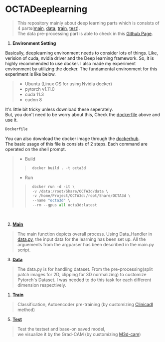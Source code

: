 # OCTADeeplearning

> This repository mainly about deep learning parts which is consists of 4 parts([main](#M), [data](#D), [train](#R), [test](#E)).</br>
> The data pre-processing part is able to check in this 
> [Github Page](https://github.com/nedleeds/OCTAPreprocessing).</br>

1. **Environment Setting**</br>

Basically, deeplearning environment needs to consider lots of things.
Like, verision of cuda, nvidia driver and the Deep learning framework.
So, it is highly recommended to use docker.
I also made my experiment environment by utilizing the docker.
The fundamental environment for this experiment is like below.
> - Ubuntu (Linux OS for using Nvidia docker)
> - pytorch v1.11.0
> - cuda 11.3
> - cudnn 8  

It's little bit tricky unless download these seperately.</br>
But, you don't need to be worry about this,
Check the [dockerfile](https://github.com/nedleeds/OCTADeeplearning/blob/main/Dockerfile) 
above and use it.
```dockerfile
Dockerfile
 ```
You can also download the docker image through the 
[dockerhub](https://hub.docker.com/r/paulcurk/octa3d/tags).</br>
The basic usage of this file is consists of 2 steps.
Each command are operated on the shell prompt.
> - Build
>> ```python
>>  docker build . -t octa3d
>> ```
> - Run
>> ```python
>>  docker run -d -it \
>>  -v /data:/root/Share/OCTA3d/data \ 
>>  -v /home/Project/OCTA3d:/root/Share/OCTA3d \
>>  --name "octa3d" \
>>  --rm --gpus all octa3d:latest
>> ```
</br>

2. **[Main](https://github.com/nedleeds/OCTADeeplearning/blob/main/main.py)** <a id="M"></a>
> The main function depicts overall process.
> Using Data_Handler in [data.py](https://github.com/nedleeds/OCTADeeplearning/blob/main/data.py),
> the input data for the learning has been set up.
> All the arguements from the argparser has been described in the main.py script.

3. **[Data](https://github.com/nedleeds/OCTADeeplearning/blob/main/data.py)** <a id="D"></a>
> The data.py is for handling dataset. 
> From the pre-processing(split patch images for 2D, clipping for 3D normalizing)
> to customize Pytorch's Dataset. 
> I was needed to do this task for each different dimension respectively.
>

1. **[Train](https://github.com/nedleeds/OCTADeeplearning/blob/main/train.py)** <a id="R"></a> 
> Classification, Autoencoder pre-training (by customizing [Clinicadl](https://clinicadl.readthedocs.io/en/latest/Train/Details/) method)

5. **[Test](https://github.com/nedleeds/OCTADeeplearning/blob/main/test.py)** <a id="E"></a> 
> Test the testset and base-on saved model, </br>
> we visualize it by the Grad-CAM (by customizing [M3d-cam](https://github.com/MECLabTUDA/M3d-Cam)) 